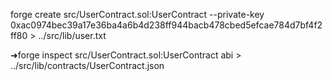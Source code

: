  forge create src/UserContract.sol:UserContract --private-key  0xac0974bec39a17e36ba4a6b4d238ff944bacb478cbed5efcae784d7bf4f2ff80 > ../src/lib/user.txt

➜forge inspect src/UserContract.sol:UserContract abi > ../src/lib/contracts/UserContract.json
